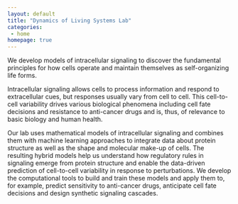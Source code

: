 ```yaml
---
layout: default
title: "Dynamics of Living Systems Lab"
categories:
 - home
homepage: true
---
```

We develop models of intracellular signaling to discover the fundamental principles for how cells operate and maintain themselves as self-organizing life forms.

Intracellular signaling allows cells to process information and respond to extracellular cues, but responses usually vary from cell to cell. This cell-to-cell variability drives various biological phenomena including cell fate decisions and resistance to anti-cancer drugs and is, thus, of relevance to basic biology and human health.

Our lab uses mathematical models of intracellular signaling and combines them with machine learning approaches to integrate data about protein structure as well as the shape and molecular make-up of cells. The resulting hybrid models help us understand how regulatory rules in signaling emerge from protein structure and enable the data-driven prediction of cell-to-cell variability in response to perturbations. We develop the computational tools to build and train these models and apply them to, for example, predict sensitivity to anti-cancer drugs, anticipate cell fate decisions and design synthetic signaling cascades.
